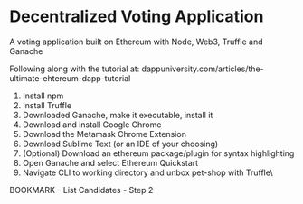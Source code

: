 # Decentralized Voting Application

A voting application built on Ethereum with Node, Web3, Truffle and Ganache

Following along with the tutorial at:
dappuniversity.com/articles/the-ultimate-ehtereum-dapp-tutorial

1. Install npm
2. Install Truffle
3. Downloaded Ganache, make it executable, install it
4. Download and install Google Chrome
5. Download the Metamask Chrome Extension
6. Download Sublime Text (or an IDE of your choosing)
7. (Optional) Download an ethereum package/plugin for syntax highlighting
8. Open Ganache and select Ethereum Quickstart
9. Navigate CLI to working directory and unbox pet-shop with Truffle\

BOOKMARK - List Candidates - Step 2
